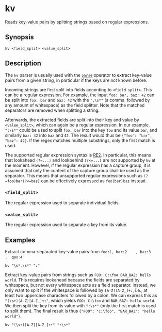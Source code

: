 # kv

Reads key-value pairs by splitting strings based on regular expressions.

## Synopsis

```
kv <field_split> <value_split>
```

## Description

The `kv` parser is usually used with the [`parse`](../operators/parse.md)
operator to extract key-value pairs from a given string, in particular if the
keys are not known before.

Incoming strings are first split into fields according to `<field_split>`. This
can be a regular expression. For example, the input `foo: bar, baz: 42` can be
split into `foo: bar` and `baz: 42` with the `",\s*"` (a comma, followed by any
amount of whitespace) as the field splitter. Note that the matched separators
are removed when splitting a string.

Afterwards, the extracted fields are split into their key and value by
`<value_split>`, which can again be a regular expression. In our example,
`":\s*"` could be used to split `foo: bar` into the key `foo` and its value
`bar`, and similarly `baz: 42` into `baz` and `42`. The result would thus be
`{"foo": "bar", "baz": 42}`. If the regex matches multiple substrings, only the
first match is used.

The supported regular expression syntax is
[RE2](https://github.com/google/re2/wiki/Syntax). In particular, this means that
lookahead `(?=...)` and lookbehind `(?<=...)` are not supported by `kv` at
the moment. However, if the regular expression has a capture group, it is assumed
that only the content of the capture group shall be used as the separator. This
means that unsupported regular expressions such as `(?=foo)bar(?<=baz)` can be
effectively expressed as `foo(bar)baz` instead.

### `<field_split>`

The regular expression used to separate individual fields.

### `<value_split>`

The regular expression used to separate a key from its value.

## Examples

Extract comma-separated key-value pairs from `foo:1, bar:2    , baz:3 ,  qux:4`:

```
kv "\s*,\s*" ":"
```

Extract key-value pairs from strings such as `FOO: C:\foo BAR_BAZ: hello world`.
This requires lookahead because the fields are separated by whitespace, but not
every whitespace acts as a field separator. Instead, we only want to split if
the whitespace is followed by `[A-Z][A-Z_]+:`, i.e., at least two uppercase
characters followed by a colon. We can express this as `"(\s+)[A-Z][A-Z_]+:"`,
which yields `FOO: C:\foo` and `BAR_BAZ: hello world`. We then split the key
from its value with `":\s*"` (only the first match is used to split them). The
final result is thus `{"FOO": "C:\foo", "BAR_BAZ": "hello world"}`.

```
kv "(\s+)[A-Z][A-Z_]+:" ":\s*"
```
